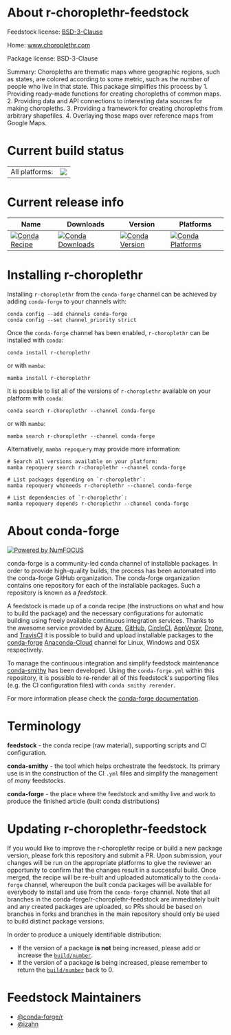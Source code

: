 About r-choroplethr-feedstock
=============================

Feedstock license: [BSD-3-Clause](https://github.com/conda-forge/r-choroplethr-feedstock/blob/main/LICENSE.txt)

Home: www.choroplethr.com

Package license: BSD-3-Clause

Summary: Choropleths are thematic maps where geographic regions, such as states, are colored according to some metric, such as the number of people who live in that state. This package simplifies this process by 1. Providing ready-made functions for creating choropleths of common maps. 2. Providing data and API connections to interesting data sources for making choropleths. 3. Providing a framework for creating choropleths from arbitrary shapefiles. 4. Overlaying those maps over reference maps from Google Maps.

Current build status
====================


<table><tr><td>All platforms:</td>
    <td>
      <a href="https://dev.azure.com/conda-forge/feedstock-builds/_build/latest?definitionId=13616&branchName=main">
        <img src="https://dev.azure.com/conda-forge/feedstock-builds/_apis/build/status/r-choroplethr-feedstock?branchName=main">
      </a>
    </td>
  </tr>
</table>

Current release info
====================

| Name | Downloads | Version | Platforms |
| --- | --- | --- | --- |
| [![Conda Recipe](https://img.shields.io/badge/recipe-r--choroplethr-green.svg)](https://anaconda.org/conda-forge/r-choroplethr) | [![Conda Downloads](https://img.shields.io/conda/dn/conda-forge/r-choroplethr.svg)](https://anaconda.org/conda-forge/r-choroplethr) | [![Conda Version](https://img.shields.io/conda/vn/conda-forge/r-choroplethr.svg)](https://anaconda.org/conda-forge/r-choroplethr) | [![Conda Platforms](https://img.shields.io/conda/pn/conda-forge/r-choroplethr.svg)](https://anaconda.org/conda-forge/r-choroplethr) |

Installing r-choroplethr
========================

Installing `r-choroplethr` from the `conda-forge` channel can be achieved by adding `conda-forge` to your channels with:

```
conda config --add channels conda-forge
conda config --set channel_priority strict
```

Once the `conda-forge` channel has been enabled, `r-choroplethr` can be installed with `conda`:

```
conda install r-choroplethr
```

or with `mamba`:

```
mamba install r-choroplethr
```

It is possible to list all of the versions of `r-choroplethr` available on your platform with `conda`:

```
conda search r-choroplethr --channel conda-forge
```

or with `mamba`:

```
mamba search r-choroplethr --channel conda-forge
```

Alternatively, `mamba repoquery` may provide more information:

```
# Search all versions available on your platform:
mamba repoquery search r-choroplethr --channel conda-forge

# List packages depending on `r-choroplethr`:
mamba repoquery whoneeds r-choroplethr --channel conda-forge

# List dependencies of `r-choroplethr`:
mamba repoquery depends r-choroplethr --channel conda-forge
```


About conda-forge
=================

[![Powered by
NumFOCUS](https://img.shields.io/badge/powered%20by-NumFOCUS-orange.svg?style=flat&colorA=E1523D&colorB=007D8A)](https://numfocus.org)

conda-forge is a community-led conda channel of installable packages.
In order to provide high-quality builds, the process has been automated into the
conda-forge GitHub organization. The conda-forge organization contains one repository
for each of the installable packages. Such a repository is known as a *feedstock*.

A feedstock is made up of a conda recipe (the instructions on what and how to build
the package) and the necessary configurations for automatic building using freely
available continuous integration services. Thanks to the awesome service provided by
[Azure](https://azure.microsoft.com/en-us/services/devops/), [GitHub](https://github.com/),
[CircleCI](https://circleci.com/), [AppVeyor](https://www.appveyor.com/),
[Drone](https://cloud.drone.io/welcome), and [TravisCI](https://travis-ci.com/)
it is possible to build and upload installable packages to the
[conda-forge](https://anaconda.org/conda-forge) [Anaconda-Cloud](https://anaconda.org/)
channel for Linux, Windows and OSX respectively.

To manage the continuous integration and simplify feedstock maintenance
[conda-smithy](https://github.com/conda-forge/conda-smithy) has been developed.
Using the ``conda-forge.yml`` within this repository, it is possible to re-render all of
this feedstock's supporting files (e.g. the CI configuration files) with ``conda smithy rerender``.

For more information please check the [conda-forge documentation](https://conda-forge.org/docs/).

Terminology
===========

**feedstock** - the conda recipe (raw material), supporting scripts and CI configuration.

**conda-smithy** - the tool which helps orchestrate the feedstock.
                   Its primary use is in the construction of the CI ``.yml`` files
                   and simplify the management of *many* feedstocks.

**conda-forge** - the place where the feedstock and smithy live and work to
                  produce the finished article (built conda distributions)


Updating r-choroplethr-feedstock
================================

If you would like to improve the r-choroplethr recipe or build a new
package version, please fork this repository and submit a PR. Upon submission,
your changes will be run on the appropriate platforms to give the reviewer an
opportunity to confirm that the changes result in a successful build. Once
merged, the recipe will be re-built and uploaded automatically to the
`conda-forge` channel, whereupon the built conda packages will be available for
everybody to install and use from the `conda-forge` channel.
Note that all branches in the conda-forge/r-choroplethr-feedstock are
immediately built and any created packages are uploaded, so PRs should be based
on branches in forks and branches in the main repository should only be used to
build distinct package versions.

In order to produce a uniquely identifiable distribution:
 * If the version of a package **is not** being increased, please add or increase
   the [``build/number``](https://docs.conda.io/projects/conda-build/en/latest/resources/define-metadata.html#build-number-and-string).
 * If the version of a package **is** being increased, please remember to return
   the [``build/number``](https://docs.conda.io/projects/conda-build/en/latest/resources/define-metadata.html#build-number-and-string)
   back to 0.

Feedstock Maintainers
=====================

* [@conda-forge/r](https://github.com/conda-forge/r/)
* [@izahn](https://github.com/izahn/)


